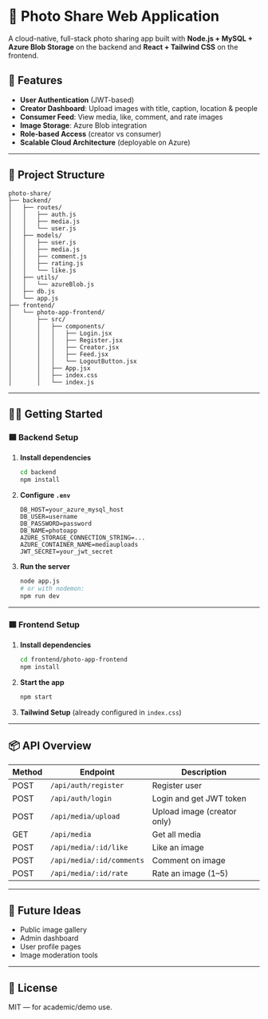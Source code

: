 
# 📸 Photo Share Web Application

A cloud-native, full-stack photo sharing app built with **Node.js + MySQL + Azure Blob Storage** on the backend and **React + Tailwind CSS** on the frontend.

## 🚀 Features

- **User Authentication** (JWT-based)
- **Creator Dashboard**: Upload images with title, caption, location & people
- **Consumer Feed**: View media, like, comment, and rate images
- **Image Storage**: Azure Blob integration
- **Role-based Access** (creator vs consumer)
- **Scalable Cloud Architecture** (deployable on Azure)

---

## 📁 Project Structure

```
photo-share/
├── backend/
│   ├── routes/
│   │   ├── auth.js
│   │   ├── media.js
│   │   └── user.js
│   ├── models/
│   │   ├── user.js
│   │   ├── media.js
│   │   ├── comment.js
│   │   ├── rating.js
│   │   └── like.js
│   ├── utils/
│   │   └── azureBlob.js
│   ├── db.js
│   └── app.js
├── frontend/
│   └── photo-app-frontend/
│       ├── src/
│       │   ├── components/
│       │   │   ├── Login.jsx
│       │   │   ├── Register.jsx
│       │   │   ├── Creator.jsx
│       │   │   ├── Feed.jsx
│       │   │   └── LogoutButton.jsx
│       │   ├── App.jsx
│       │   ├── index.css
│       │   └── index.js
```

---

## 🧑‍💻 Getting Started

### 🟦 Backend Setup

1. **Install dependencies**
   ```bash
   cd backend
   npm install
   ```

2. **Configure `.env`**
   ```env
   DB_HOST=your_azure_mysql_host
   DB_USER=username
   DB_PASSWORD=password
   DB_NAME=photoapp
   AZURE_STORAGE_CONNECTION_STRING=...
   AZURE_CONTAINER_NAME=mediauploads
   JWT_SECRET=your_jwt_secret
   ```

3. **Run the server**
   ```bash
   node app.js
   # or with nodemon:
   npm run dev
   ```

---

### 🟩 Frontend Setup

1. **Install dependencies**
   ```bash
   cd frontend/photo-app-frontend
   npm install
   ```

2. **Start the app**
   ```bash
   npm start
   ```

3. **Tailwind Setup** (already configured in `index.css`)

---

## 📦 API Overview

| Method | Endpoint                     | Description                      |
|--------|------------------------------|----------------------------------|
| POST   | `/api/auth/register`         | Register user                    |
| POST   | `/api/auth/login`            | Login and get JWT token          |
| POST   | `/api/media/upload`          | Upload image (creator only)      |
| GET    | `/api/media`                 | Get all media                    |
| POST   | `/api/media/:id/like`        | Like an image                    |
| POST   | `/api/media/:id/comments`    | Comment on image                 |
| POST   | `/api/media/:id/rate`        | Rate an image (1–5)              |

---

## 🧠 Future Ideas

- Public image gallery
- Admin dashboard
- User profile pages
- Image moderation tools

---

## 📜 License

MIT — for academic/demo use.
